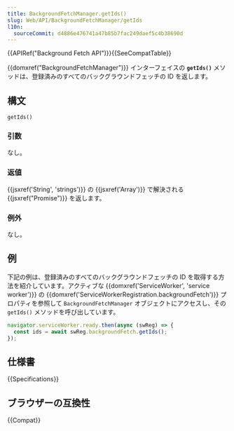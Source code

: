 ```yaml
---
title: BackgroundFetchManager.getIds()
slug: Web/API/BackgroundFetchManager/getIds
l10n:
  sourceCommit: d4886e476741a47b85b7fac249daef5c4b38690d
---
```


{{APIRef("Background Fetch API")}}{{SeeCompatTable}}

{{domxref("BackgroundFetchManager")}} インターフェイスの **`getIds()`** メソッドは、登録済みのすべてのバックグラウンドフェッチの ID を返します。

## 構文

```js-nolint
getIds()
```

### 引数

なし。

### 返値

{{jsxref('String', 'strings')}} の {{jsxref('Array')}} で解決される {{jsxref("Promise")}} を返します。

### 例外

なし。

## 例

下記の例は、登録済みのすべてのバックグラウンドフェッチの ID を取得する方法を紹介しています。アクティブな {{domxref('ServiceWorker', 'service worker')}} の {{domxref('ServiceWorkerRegistration.backgroundFetch')}} プロパティを参照して `BackgroundFetchManager` オブジェクトにアクセスし、その `getIds()` メソッドを呼び出しています。

```js
navigator.serviceWorker.ready.then(async (swReg) => {
  const ids = await swReg.backgroundFetch.getIds();
});
```

## 仕様書

{{Specifications}}

## ブラウザーの互換性

{{Compat}}
